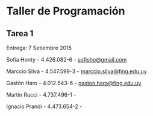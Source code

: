 # Taller de Programación 
## Tarea 1

Entrega: 7 Setiembre 2015

Sofía Honty - 4.426.082-6 - sofisho@gmail.com

Marccio Silva - 4.547.599-3 - marccio.silva@fing.edu.uy

Gastón Haro - 4.012.543-6 - gaston.haro@fing.edu.uy

Martín Rucci - 4.737.496-1 - 

Ignacio Prandi - 4.473.654-2 - 
